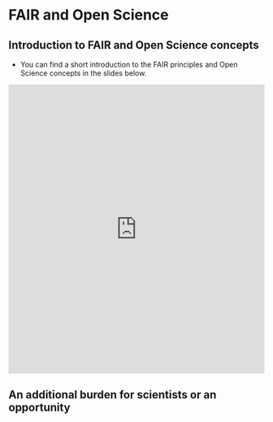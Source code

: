 # FAIR and Open Science

## Introduction to FAIR and Open Science concepts

- You can find a short introduction to the FAIR principles and Open Science concepts in the slides below.

<style>
.responsive-wrap iframe{ max-width: 100%;}
</style>
<div class="responsive-wrap">
<!-- this is the embed code provided by Google -->
  <iframe src="https://docs.google.com/presentation/d/1UwW7PlHCWKjmLgbgtSRVUArTFnLo6SW12sTKAR4rUIU/embed?start=false&loop=false&delayms=3000" frameborder="0" width="960" height="569" allowfullscreen="true" mozallowfullscreen="true" webkitallowfullscreen="true"></iframe>
<!-- Google embed ends -->
</div>

## An additional burden for scientists or an opportunity
